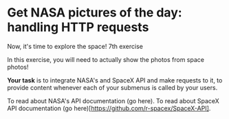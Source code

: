 # Get NASA pictures of the day: handling HTTP requests

Now, it's time to explore the space! 7th exercise

In this exercise, you will need to actually show the photos from space photos!

**Your task** is to integrate NASA's and SpaceX API and make requests to it, to provide content whenever each of your submenus is called by your users. 

To read about NASA's API documentation (go here).
To read about SpaceX API documentation (go here)[https://github.com/r-spacex/SpaceX-API].